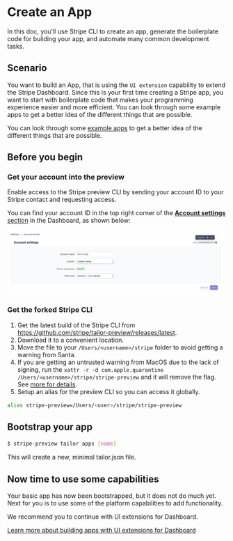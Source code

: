 # Create an App

In this doc, you'll use Stripe CLI to create an app, generate the boilerplate code for building your app, and automate many common development tasks.

## Scenario

You want to build an App, that is using the `UI extension` capability to extend the Stripe Dashboard. Since this is your first time creating a Stripe app, you want to start with boilerplate code that makes your programming experience easier and more efficient.
You can look through some example apps to get a better idea of the different things that are possible.

You can look through some [example apps](../../examples) to get a better idea of the different things that are possible.


## Before you begin

### Get your account into the preview

Enable access to the Stripe preview CLI by sending your account ID to your Stripe contact and requesting access.
 
You can find your account ID in the top right corner of the [**Account settings** section](https://dashboard.stripe.com/settings/account) in the Dashboard, as shown below:

<img src="./acct_settings.jpg" width="500" />

### Get the forked Stripe CLI 
1. Get the latest build of the Stripe CLI from https://github.com/stripe/tailor-preview/releases/latest.
1. Download it to a convenient location.
1. Move the file to your `/Users/<username>/stripe` folder to avoid getting a warning from Santa.
1. If you are getting an untrusted warning from MacOS due to the lack of signing, run the `xattr -r -d com.apple.quarantine /Users/<username>/stripe/stripe-preview` and it will remove the flag. See [more for details](https://apple.stackexchange.com/questions/337268/how-can-i-remove-the-downloaded-from-the-internet-security-from-all-files-in-a).
1. Setup an alias for the preview CLI so you can access it globally.
```sh
alias stripe-preview=/Users/<user>/stripe/stripe-preview
```

## Bootstrap your app
```sh
$ stripe-preview tailor apps [name]
```

This will create a new, minimal tailor.json file.

## Now time to use some capabilities

Your basic app has now been bootstrapped, but it does not do much yet. Next for you is to use some of the platform capabilities to add functionality.  

We recommend you to continue with UI extensions for Dashboard.

[Learn more about building apps with UI extensions for Dashboard](../ui-extensions/README.md)




